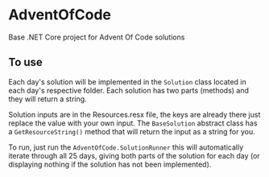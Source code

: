 # AdventOfCode
Base .NET Core project for Advent Of Code solutions

## To use

Each day's solution will be implemented in the `Solution` class located in each day's respective folder. Each solution has two parts (methods) and they will return a string.

Solution inputs are in the Resources.resx file, the keys are already there just replace the value with your own input.  The `BaseSolution` abstract class has a `GetResourceString()` method that will return the input as a string for you.

To run, just run the `AdventOfCode.SolutionRunner` this will automatically iterate through all 25 days, giving both parts of the solution for each day (or displaying nothing if the solution has not been implemented).
